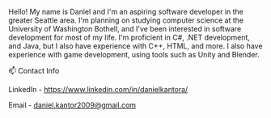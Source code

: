 Hello! My name is Daniel and I'm an aspiring software developer in the greater Seattle area. I'm planning on studying computer science at the University of Washington Bothell, and I've been interested in software development for most of my life. I'm proficient in C#, .NET development, and Java, but I also have experience with C++, HTML, and more. I also have experience with game development, using tools such as Unity and Blender.

📫 Contact Info

LinkedIn - https://www.linkedin.com/in/danielkantora/

Email - daniel.kantor2009@gmail.com 

<!---
Chillingfire/Chillingfire is a ✨ special ✨ repository because its `README.md` (this file) appears on your GitHub profile.
You can click the Preview link to take a look at your changes.
--->
